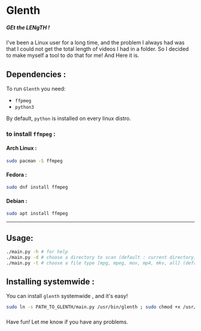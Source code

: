 # Glenth
##### GEt the LENgTH !
I've been a Linux user for a long time, and the problem I always had was that I could not get the total length of videos I had in a folder.
So I decided to make myself a tool to do that for me!
And Here it is.

## Dependencies :

To run `Glenth` you need:
* `ffpmeg`
* `python3`

By default, `python` is installed on every linux distro.

### to install `ffmpeg` :

#### Arch Linux :
```bash
sudo pacman -S ffmpeg
```

#### Fedora :
```bash
sudo dnf install ffmpeg
```

#### Debian :
```bash
sudo apt install ffmpeg
```

***

## Usage:
```bash
./main.py -h # for help 
./main.py -d # choose a directory to scan (default : current directory)
./main.py -t # choose a file type [mpg, mpeg, mov, mp4, mkv, all] (default : all)
```
## Installing systemwide :

You can install `glenth` systemwide , and it's easy!

```bash
sudo ln -s PATH_TO_GLENTH/main.py /usr/bin/glenth ; sudo chmod +x /usr/bin/glenth
```
###
Have fun!
Let me know if you have any problems.
